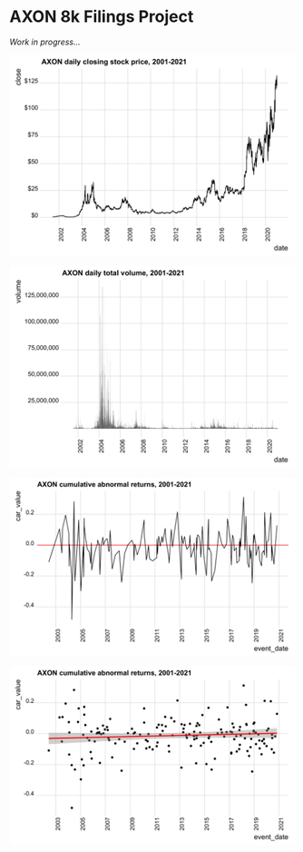 # AXON 8k Filings Project

*Work in progress...*

![](https://github.com/alexlusco/axon-8k-filings-scrape/blob/main/figures/axon_close.png)

![](https://github.com/alexlusco/axon-8k-filings-scrape/blob/main/figures/axon_volume.png)

![](https://github.com/alexlusco/axon-8k-filings-scrape/blob/main/figures/axon_cars.png)

![](https://github.com/alexlusco/axon-8k-filings-scrape/blob/main/figures/axon_cars2.png)